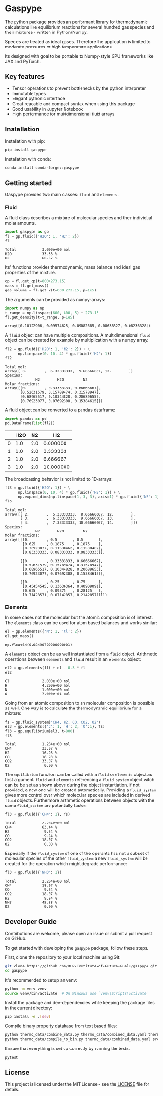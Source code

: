 # Gaspype
The python package provides an performant library for thermodynamic calculations
like equilibrium reactions for several hundred gas species and their mixtures -
written in Python/Numpy.

Species are treated as ideal gases. Therefore the application is limited to moderate
pressures or high temperature applications.

Its designed with goal to be portable to Numpy-style GPU frameworks like JAX and PyTorch.

## Key features
- Tensor operations to prevent bottlenecks by the python interpreter
- Immutable types
- Elegant pythonic interface
- Great readable and compact syntax when using this package
- Good usability in Jupyter Notebook
- High performance for multidimensional fluid arrays

## Installation
Installation with pip:
``` bash
pip install gaspype
```

Installation with conda:
``` bash
conda install conda-forge::gaspype
```

## Getting started
Gaspype provides two main classes: ```fluid``` and ```elements```.

### Fluid
A fluid class describes a mixture of molecular species and their individual molar amounts.

``` python
import gaspype as gp
fl = gp.fluid({'H2O': 1, 'H2': 2})
fl
```
```
Total            3.000e+00 mol
H2O              33.33 %
H2               66.67 %
```

Its' functions provides thermodynamic, mass balance and ideal gas properties of the mixture.

``` python
cp = fl.get_cp(t=800+273.15)
mass = fl.get_mass()
gas_volume = fl.get_v(t=800+273.15, p=1e5)
```

The arguments can be provided as numpy-arrays:

``` python
import numpy as np
t_range = np.linspace(600, 800, 5) + 273.15
fl.get_density(t=t_range, p=1e5)
```
```
array([0.10122906, 0.09574625, 0.09082685, 0.08638827, 0.08236328])
```
A ```fluid``` object can have multiple compositions. A multidimensional ```fluid``` object
can be created for example by multiplication with a numpy array:

``` python
fl2 = gp.fluid({'H2O': 1, 'N2': 2}) + \
      np.linspace(0, 10, 4) * gp.fluid({'H2': 1})
fl2
```
```
Total mol:
array([ 3.        ,  6.33333333,  9.66666667, 13.        ])
Species:
              H2        H2O         N2
Molar fractions:
array([[0.        , 0.33333333, 0.66666667],
       [0.52631579, 0.15789474, 0.31578947],
       [0.68965517, 0.10344828, 0.20689655],
       [0.76923077, 0.07692308, 0.15384615]])
```
A fluid object can be converted to a pandas dataframe:
``` python
import pandas as pd
pd.DataFrame(list(fl2))
```
|    | H2O | N2  |  H2 
|----|-----|-----|-------
|0   | 1.0 | 2.0 | 0.000000
|1   | 1.0 | 2.0 | 3.333333
|2   | 1.0 | 2.0 | 6.666667
|3   | 1.0 | 2.0 | 10.000000

The broadcasting behavior is not limited to 1D-arrays:

``` python
fl3 = gp.fluid({'H2O': 1}) + \
      np.linspace(0, 10, 4) * gp.fluid({'H2': 1}) + \
      np.expand_dims(np.linspace(1, 3, 3), axis=1) * gp.fluid({'N2': 1})
fl3
```
```
Total mol:
array([[ 2.        ,  5.33333333,  8.66666667, 12.        ],
       [ 3.        ,  6.33333333,  9.66666667, 13.        ],
       [ 4.        ,  7.33333333, 10.66666667, 14.        ]])
Species:
              H2        H2O         N2
Molar fractions:
array([[[0.        , 0.5       , 0.5       ],
        [0.625     , 0.1875    , 0.1875    ],
        [0.76923077, 0.11538462, 0.11538462],
        [0.83333333, 0.08333333, 0.08333333]],

       [[0.        , 0.33333333, 0.66666667],
        [0.52631579, 0.15789474, 0.31578947],
        [0.68965517, 0.10344828, 0.20689655],
        [0.76923077, 0.07692308, 0.15384615]],

       [[0.        , 0.25      , 0.75      ],
        [0.45454545, 0.13636364, 0.40909091],
        [0.625     , 0.09375   , 0.28125   ],
        [0.71428571, 0.07142857, 0.21428571]]])
```

### Elements
In some cases not the molecular but the atomic composition is of interest.
The ```elements``` class can be used for atom based balances and works similar:

``` python
el = gp.elements({'N': 1, 'Cl': 2})
el.get_mass()
```
```
np.float64(0.08490700000000001)
```
A ```elements``` object can be as well instantiated from a ```fluid``` object.
Arithmetic operations between ```elements``` and ```fluid``` result in
an ```elements``` object:
``` python
el2 = gp.elements(fl) + el - 0.3 * fl
el2
```
```
Cl               2.000e+00 mol
H                4.200e+00 mol
N                1.000e+00 mol
O                7.000e-01 mol
```

Going from an atomic composition to an molecular composition is possible as well.
One way is to calculate the thermodynamic equilibrium for a mixture:

``` python
fs = gp.fluid_system('CH4, H2, CO, CO2, O2')
el3 = gp.elements({'C': 1, 'H': 2, 'O':1}, fs)
fl3 = gp.equilibrium(el3, t=800)
fl3
```
```
Total            1.204e+00 mol
CH4              33.07 %
H2               16.93 %
CO               16.93 %
CO2              33.07 %
O2                0.00 %
```

The ```equilibrium``` function can be called with a ```fluid``` or ```elements``` object
as first argument. ```fluid``` and ```elements``` referencing a ```fluid_system``` object
witch can be be set as shown above during the object instantiation. If not provided,
a new one will be created automatically. Providing a ```fluid_system``` gives more
control over which molecular species are included in derived ```fluid``` objects.
Furthermore arithmetic operations between objects with the same ```fluid_system```
are potentially faster:

``` python
fl3 + gp.fluid({'CH4': 1}, fs)
```
```
Total            2.204e+00 mol
CH4              63.44 %
H2                9.24 %
CO                9.24 %
CO2              18.07 %
O2                0.00 %
```

Especially if the ```fluid_system``` of one of the operants has not a subset of
molecular species of the other ```fluid_system``` a new ```fluid_system``` will
be created for the operation which might degrade performance:

``` python
fl3 + gp.fluid({'NH3': 1})
```
```
Total            2.204e+00 mol
CH4              18.07 %
CO                9.24 %
CO2              18.07 %
H2                9.24 %
NH3              45.38 %
O2                0.00 %
```

## Developer Guide
Contributions are welcome, please open an issue or submit a pull request on GitHub.

To get started with developing the `gaspype` package, follow these steps.

First, clone the repository to your local machine using Git:

```bash
git clone https://github.com/DLR-Institute-of-Future-Fuels/gaspype.git
cd gaspype
```

It's recommended to setup an venv:

```bash
python -m venv venv
source venv/bin/activate  # On Windows use `venv\Scripts\activate`
```

Install the package and dev-dependencies while keeping the package files
in the current directory:

```bash
pip install -e .[dev]
```

Compile binary property database from text based files:

```bash
python thermo_data/combine_data.py thermo_data/combined_data.yaml thermo_data/nasa9*.yaml thermo_data/nasa9*.xml
python thermo_data/compile_to_bin.py thermo_data/combined_data.yaml src/gaspype/data/therm_data.bin
```

Ensure that everything is set up correctly by running the tests:

```bash
pytest
```

## License
This project is licensed under the MIT License - see the [LICENSE](LICENSE) file for details.
